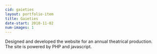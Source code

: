 ```yaml
---
cid: gaieties
layout: portfolio-item
title: Gaieties
date-start: 2010-11-02
num-images: 1
---
```


Designed and developed the website for an annual theatrical production.
The site is powered by PHP and javascript.
